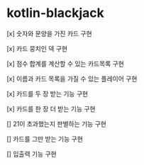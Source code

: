 # kotlin-blackjack

[x] 숫자와 문양을 가진 카드 구현

[x] 카드 뭉치인 덱 구현

[x] 점수 합계를 계산할 수 있는 카드목록 구현

[x] 이름과 카드 목록을 가질 수 있는 플레이어 구현

[x] 카드를 두 장 받는 기능 구현

[x] 카드를 한 장 더 받는 기능 구현

[] 21이 초과했는지 판별하는 기능 구현

[] 카드를 그만 받는 기능 구현

[] 입출력 기능 구현
